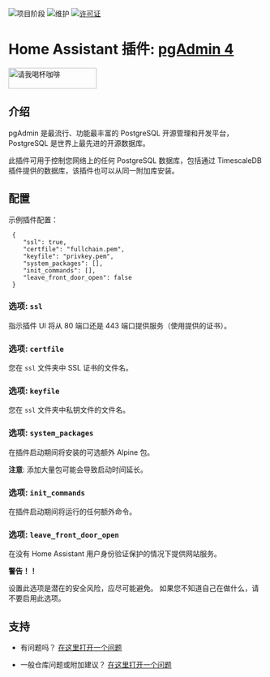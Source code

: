![项目阶段][project-stage-shield]
![维护][maintenance-shield]
[![许可证][license-shield]](https://github.com/expaso/hassos-addon-pgadmin4/blob/main/LICENSE)

# Home Assistant 插件: [pgAdmin 4](https://www.pgadmin.org/)

<a href="https://www.buymeacoffee.com/expaso" target="_blank"><img src="https://cdn.buymeacoffee.com/buttons/default-orange.png" alt="请我喝杯咖啡" height="41" width="174"></a>

## 介绍

pgAdmin 是最流行、功能最丰富的 PostgreSQL 开源管理和开发平台，PostgreSQL 是世界上最先进的开源数据库。

此插件可用于控制您网络上的任何 PostgreSQL 数据库，包括通过 TimescaleDB 插件提供的数据库，该插件也可以从同一附加库安装。

## 配置

示例插件配置：

```
 {
    "ssl": true,
    "certfile": "fullchain.pem",
    "keyfile": "privkey.pem",
    "system_packages": [],
    "init_commands": [],
    "leave_front_door_open": false
 }
```

### 选项: `ssl`

指示插件 UI 将从 80 端口还是 443 端口提供服务（使用提供的证书）。

### 选项: `certfile`

您在 `ssl` 文件夹中 SSL 证书的文件名。

### 选项: `keyfile`

您在 `ssl` 文件夹中私钥文件的文件名。

### 选项: `system_packages`

在插件启动期间将安装的可选额外 Alpine 包。

**注意**: 添加大量包可能会导致启动时间延长。

### 选项: `init_commands`

在插件启动期间将运行的任何额外命令。

### 选项: `leave_front_door_open`

在没有 Home Assistant 用户身份验证保护的情况下提供网站服务。

**警告！！**

设置此选项是潜在的安全风险，应尽可能避免。
如果您不知道自己在做什么，请不要启用此选项。

## 支持

- 有问题吗？
  [在这里打开一个问题][issues]

- 一般仓库问题或附加建议？ [在这里打开一个问题][repo-issues]

[issues]: https://github.com/expaso/hassos-addon-pgadmin4/issues
[repo-issues]: https://github.com/expaso/hassos-addons/issues

[project-stage-shield]: https://img.shields.io/badge/project%20stage-production%20ready-brightgreen.svg
[release-shield]: https://img.shields.io/badge/version-v3.2.0-blue.svg
[release]: https://github.com/expaso/hassos-addon-pgadmin4/tree/v3.2.0
[license-shield]: https://img.shields.io/github/license/expaso/hassos-addon-pgAdmin4.svg
[maintenance-shield]: https://img.shields.io/maintenance/yes/2024.svg